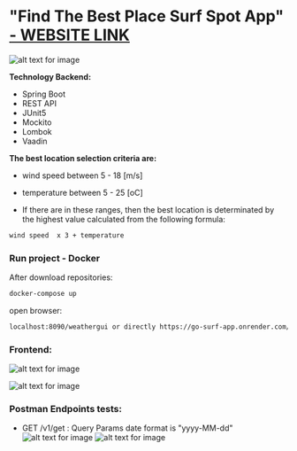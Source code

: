 #                              "Find The Best Place Surf Spot App"  [- WEBSITE LINK](https://go-surf-app.onrender.com/weathergui)

![alt text for image](https://www.stuartsurf.com.au/wp-content/uploads/X-F-Rap-slider-Jul2020.jpg)

**Technology Backend:**

- Spring Boot
- REST API
- JUnit5
- Mockito
- Lombok
- Vaadin

**The best location selection criteria are:**

- wind speed between 5 - 18 [m/s]

- temperature between 5 - 25 [oC]

- If there are in these ranges, then the best location is determinated by the highest value calculated from the following formula:

```bash
wind speed  x 3 + temperature 
```



###  Run project - Docker

After download repositories:


```bash
docker-compose up
```
open browser:
```bash
localhost:8090/weathergui or directly https://go-surf-app.onrender.com/weathergui
```
### Frontend:

![alt text for image](https://github.com/gkowalczyk/Weather-Service-App-for-Windsurfer/blob/main/src/main/resources/ScreenRecorderProject2.gif)

![alt text for image](https://github.com/gkowalczyk/Weather-Service-App-for-Windsurfer/blob/main/src/main/resources/frontend.png)

### Postman Endpoints tests:

- GET /v1/get  : Query Params  date format is "yyyy-MM-dd"
  ![alt text for image](https://github.com/gkowalczyk/Weather-Service-App-for-Windsurfer/blob/main/src/main/resources/postman_get.png)
  ![alt text for image](https://github.com/gkowalczyk/Weather-Service-App-for-Windsurfer/blob/main/src/main/resources/postman_exception.png)
 